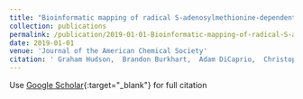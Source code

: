 ```yaml
---
title: "Bioinformatic mapping of radical S-adenosylmethionine-dependent ribosomally synthesized and post-translationally modified peptides identifies new C$alpha$, C$beta$, and C$gamma$-linked thioether-containing peptides"
collection: publications
permalink: /publication/2019-01-01-Bioinformatic-mapping-of-radical-S-adenosylmethionine-dependent-ribosomally-synthesized-and-post-translationally-modified-peptides-identifies-new-Calpha-Cbeta-and-Cgamma-linked-thioether-containing-peptides
date: 2019-01-01
venue: 'Journal of the American Chemical Society'
citation: ' Graham Hudson,  Brandon Burkhart,  Adam DiCaprio,  Christopher Schwalen,  Bryce Kille,  Taras Pogorelov,  Douglas Mitchell, &quot;Bioinformatic mapping of radical S-adenosylmethionine-dependent ribosomally synthesized and post-translationally modified peptides identifies new C$alpha$, C$beta$, and C$gamma$-linked thioether-containing peptides.&quot; Journal of the American Chemical Society, 2019.'
---
```

Use [Google Scholar](https://scholar.google.com/scholar?q=Bioinformatic+mapping+of+radical+S+adenosylmethionine+dependent+ribosomally+synthesized+and+post+translationally+modified+peptides+identifies+new+C$alpha$,+C$beta$,+and+C$gamma$+linked+thioether+containing+peptides){:target="_blank"} for full citation